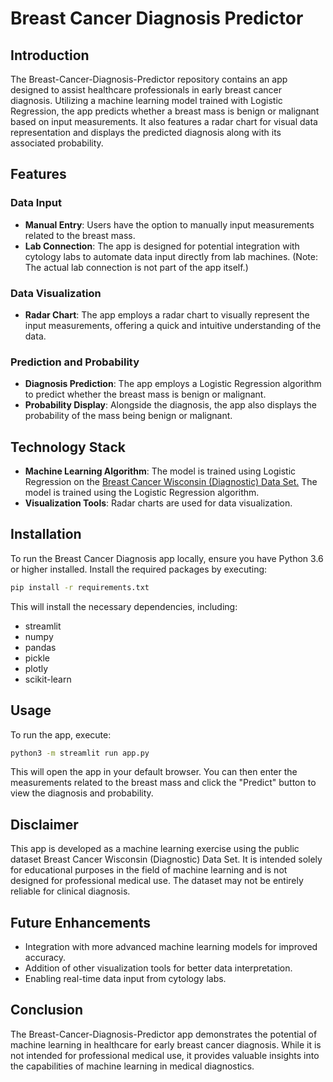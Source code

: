 # Breast Cancer Diagnosis Predictor

## Introduction
The Breast-Cancer-Diagnosis-Predictor repository contains an app designed to assist healthcare professionals in early breast cancer diagnosis. Utilizing a machine learning model trained with Logistic Regression, the app predicts whether a breast mass is benign or malignant based on input measurements. It also features a radar chart for visual data representation and displays the predicted diagnosis along with its associated probability.
## Features

### Data Input
- **Manual Entry**: Users have the option to manually input measurements related to the breast mass.
- **Lab Connection**: The app is designed for potential integration with cytology labs to automate data input directly from lab machines. (Note: The actual lab connection is not part of the app itself.)

### Data Visualization
- **Radar Chart**: The app employs a radar chart to visually represent the input measurements, offering a quick and intuitive understanding of the data.

### Prediction and Probability
- **Diagnosis Prediction**:  The app employs a Logistic Regression algorithm to predict whether the breast mass is benign or malignant.
- **Probability Display**: Alongside the diagnosis, the app also displays the probability of the mass being benign or malignant.

## Technology Stack
- **Machine Learning Algorithm**:  The model is trained using Logistic Regression on the [Breast Cancer Wisconsin (Diagnostic) Data Set.](https://www.kaggle.com/datasets/uciml/breast-cancer-wisconsin-data) The model is trained using the Logistic Regression algorithm.
- **Visualization Tools**: Radar charts are used for data visualization.

## Installation
To run the Breast Cancer Diagnosis app locally, ensure you have Python 3.6 or higher installed. Install the required packages by executing:

```bash
pip install -r requirements.txt
```

This will install the necessary dependencies, including:

- streamlit
- numpy
- pandas
- pickle
- plotly
- scikit-learn

## Usage
To run the app, execute:

```bash
python3 -m streamlit run app.py
```

This will open the app in your default browser. You can then enter the measurements related to the breast mass and click the "Predict" button to view the diagnosis and probability.

## Disclaimer
This app is developed as a machine learning exercise using the public dataset Breast Cancer Wisconsin (Diagnostic) Data Set. It is intended solely for educational purposes in the field of machine learning and is not designed for professional medical use. The dataset may not be entirely reliable for clinical diagnosis.

## Future Enhancements
- Integration with more advanced machine learning models for improved accuracy.
- Addition of other visualization tools for better data interpretation.
- Enabling real-time data input from cytology labs.

## Conclusion
The Breast-Cancer-Diagnosis-Predictor app demonstrates the potential of machine learning in healthcare for early breast cancer diagnosis. While it is not intended for professional medical use, it provides valuable insights into the capabilities of machine learning in medical diagnostics.